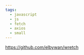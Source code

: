 ```yaml
---
tags:
  - javascript
  - js
  - fetch
  - axios
  - small
---
```


https://github.com/elbywan/wretch


